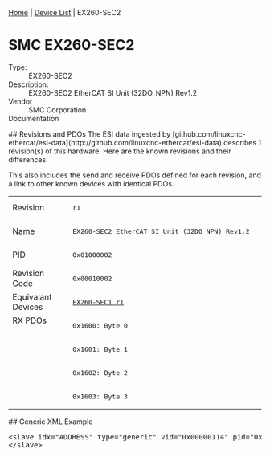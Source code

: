 <div class="nav"><a href="/esi-data">Home</a> | <a href="/esi-data/devices">Device List</a> | EX260-SEC2</div>

#  SMC EX260-SEC2

<dl>
  <dt>Type:</dt><dd>EX260-SEC2</dd>
  <dt>Description:</dt><dd>EX260-SEC2 EtherCAT SI Unit (32DO_NPN) Rev1.2</dd>
  <dt>Vendor</dt><dd>SMC Corporation</dd>
  <dt>Documentation</dt><dd><a href=""></a></dd>
</dl>
## Revisions and PDOs
The ESI data ingested by [github.com/linuxcnc-ethercat/esi-data](http://github.com/linuxcnc-ethercat/esi-data) describes 1 revision(s) of this hardware.  Here are the known revisions and their differences.

This also includes the send and receive PDOs defined for each revision, and a link to other known devices with identical PDOs.

<table>
<tr >
<td class="first">Revision</td>
<td ><pre>r1</pre></td>
</tr>
<tr >
<td class="first">Name</td>
<td ><pre>EX260-SEC2 EtherCAT SI Unit (32DO_NPN) Rev1.2</pre></td>
</tr>
<tr >
<td class="first">PID</td>
<td ><pre>0x01000002</pre></td>
</tr>
<tr >
<td class="first">Revision Code</td>
<td ><pre>0x00010002</pre></td>
</tr>
<tr >
<td class="first">Equivalant Devices</td>
<td ><pre><a href="EX260-SEC1">EX260-SEC1 r1</a></pre></td>
</tr>
<tr class="rxpdo pdosection">
<td class="first" rowspan=4 valign=top>RX PDOs</td>
<td><pre>0x1600: Byte 0</pre></td>
<td></td>
</tr>
<tr class="rxpdo pdosection">
<td ><pre>0x1601: Byte 1</pre></td>
</tr>
<tr class="rxpdo pdosection">
<td ><pre>0x1602: Byte 2</pre></td>
</tr>
<tr class="rxpdo pdosection">
<td ><pre>0x1603: Byte 3</pre></td>
</tr>
</table>
## Generic XML Example
<pre class="xml">
&lt;slave idx="ADDRESS" type="generic" vid="0x00000114" pid="0x01000002" configPdos="true"&gt;
&lt;/slave&gt;
</pre>
